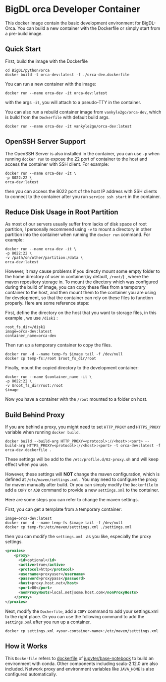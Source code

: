# BigDL orca Developer Container

This docker image contain the basic development environment for BigDL-Orca. You can build a new container with the Dockerfile or simply start from a pre-build image. 

## Quick Start

First, build the image with the Dockerfile

```shell
cd BigDL/python/orca
docker build -t orca-dev:latest -f ./orca-dev.dockerfile
```

You can run a new container with the image:

```shell
docker run --name orca-dev -it orca-dev:latest
```

with the args `-it`, you will attach to a pseudo-TTY in the container. 

You can also run a rebuild container image from `vankyle2go/orca-dev`, which is build from the `Dockerfile` with default build args. 

```shell
docker run --name orca-dev -it vankyle2go/orca-dev:latest
```

## OpenSSH Server Support

The OpenSSH Server is also installed in the container, you can use `-p`  when running  `docker run` to expose the 22 port of container to the host and access the container with SSH client. For example:

```shell
docker run --name orca-dev -it \
-p 8022:22 \
orca-dev:latest
```

then you can access the 8022 port of the host IP address with SSH clients to connect to the container after you run `service ssh start` in the container. 

## Reduce Disk Usage in Root Partition

As most of our servers usually suffer from lacks of disk space of root partition, I personally recommend using  `-v` to mount a directory in other partition into the container when running the `docker run` command. For example:

```shell
docker run --name orca-dev -it \
-p 8022:22 \
-v /path/on/other/partition:/data \
orca-dev:latest
```

However, it may cause problems if you directly mount some empty folder to the home directory of user in container(by default, `/root/`) , where the maven repository storage in. To mount the directory which was configured during the build of image, you can copy these files from a temporary container to the host, and then mount them to the container you are using for development, so that the container can rely on these files to function properly. Here are some reference steps:

First, define the directory on the host that you want to storage files, in this example , we use `/disk1` : 

```shell
root_fs_dir=/disk1
image=orca-dev:latest
container_name=orca-dev
```

Then run up a temporary container to copy the files. 

```shell
docker run -d --name temp-fs $image tail -f /dev/null
docker cp temp-fs:/root $root_fs_dir/root
```

Finally, mount the copied directory to the development container:

```shell
docker run --name $container_name -it \
-p 8022:22 \
-v $root_fs_dir/root:/root
$image
```

Now you have a container with the `/root` mounted to a folder on host. 

## Build Behind Proxy

If you are behind a proxy, you might need to set `HTTP_PROXY` and `HTTPS_PROXY` variable when running `docker build`.  

```shell
docker build --build-arg HTTP_PROXY=<protocol>://<host>:<port> --build-arg HTTPS_PROXY=<protocol>://<host>:<port> -t orca-dev:latest -f orca-dev.dockerfile .
```

These settings will be add to the `/etc/profile.d/02-proxy.sh` and will keep effect when you use. 

However, these settings will **NOT** change the maven configuration, which is defined at `/etc/maven/settings.xml` . You may need to configure the proxy for maven manually after build. Or you can simply modify the `Dockerfile` to add a `COPY` or `ADD` command to provide a new `settings.xml` to the container.

Here are some steps you can refer to change the maven settings. 

First, you can get a template from a temporary container:

```shell
image=orca-dev:latest
docker run -d --name temp-fs $image tail -f /dev/null
docker cp temp-fs:/etc/maven/setttings.xml ./settings.xml
```

then you can modify the `settings.xml ` as you like, especially the proxy settings. 

```xml
<proxies>
    <proxy>
      <id>optional</id>
      <active>true</active>
      <protocol>http</protocol>
      <username>proxyuser</username>
      <password>proxypass</password>
      <host>proxy.host.net</host>
      <port>80</port>
      <nonProxyHosts>local.net|some.host.com</nonProxyHosts>
    </proxy>
</proxies>
```

Next, modify the `Dockerfile`, add a `COPY` command to add your settings.xml to the right place. Or you can use the following command to add the `settings.xml` after you run up a container.

```shell
docker cp settings.xml <your-container-name>:/etc/mavem/setttings.xml
```



## How it Works

This `Dockerfile` refers to [dockerfile](https://github.com/jupyter/docker-stacks/tree/master/base-notebook) of  [jupyter/base-notebook](https://hub.docker.com/r/jupyter/base-notebook) to build an environment with conda. Other components including scala-2.12.0 are also included. Network proxy and environment variables like `JAVA_HOME` is also configured  automatically. 

